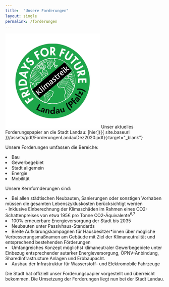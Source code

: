 ```yaml
---
title:  "Unsere Forderungen"
layout: single
permalink: /forderungen
---
```


<img src="/assets/images/FFF Landau Logo.png" style="" alt="FfF Landau Logo" height="300" width="300"> 
Unser aktuelles Forderungspapier an die Stadt Landau:
[hier]({{ site.baseurl }}/assets/pdf/ForderungenLandauDez2020.pdf){:target="_blank"} 

<p> </p>

Unsere Forderungen umfassen die Bereiche: 
  <li> Bau
  <li> Gewerbegebiet
  <li> Stadt allgemein
  <li> Energie
  <li> Mobilität

<p> </p>

Unsere Kernfornderungen sind: <br>
<li> Bei allen städtischen Neubauten, Sanierungen oder sonstigen Vorhaben müssen die
gesamten Lebenszykluskosten berücksichtigt werden <br>
     - Inklusive Einberechnung der Klimaschäden im Rahmen eines CO2-Schattenpreises von etwa 195€ pro Tonne CO2-Äquivalente<sup>6,7</sup>
<li> 100% erneuerbare Energieversorgung der Stadt bis 2035
<li> Neubauten unter Passivhaus-Standards
<li> Breite Aufklärungskampagnen für Hausbesitzer*innen über mögliche
Verbesserungsmaßnamen am Gebäude mit Ziel der Klimaneutralität und
entsprechend bestehenden Förderungen
<li> Umfangreiches Konzept möglichst klimaneutraler Gewerbegebiete unter Einbezug
entsprechender autarker Energieversorgung, ÖPNV-Anbindung, SharedInfrastructure Anlagen und Erbbaupacht.
<li> Ausbau der Infrastruktur für Wasserstoff- und Elektromobile Fahrzeuge

<p> </p>

Die Stadt hat offiziell unser Forderungspapier vorgestellt und überreicht bekommen. Die Umsetzung der Forderungen liegt nun bei der Stadt Landau.

